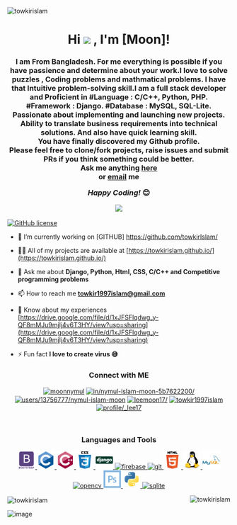 <p align="left"> <img src="https://komarev.com/ghpvc/?username=towkirislam&label=Profile%20views&color=0e75b6&style=flat" alt="towkirislam" /> </p>




<h1 align="center">Hi <img src="https://media.giphy.com/media/hvRJCLFzcasrR4ia7z/giphy.gif" width="30px"> , I'm [Moon]!</h1>
<h3 align="center">I am From Bangladesh. For me everything is possible if you have passience and determine about your work.I love to solve puzzles , Coding problems and mathmatical problems. I have that Intuitive problem-solving skill.I am a full stack developer and Proficient in #Language : C/C++, Python, PHP. #Framework : Django. #Database : MySQL, SQL-Lite. Passionate about implementing and launching new projects. Ability to translate business requirements into technical solutions. And also have quick learning skill.<br>You have finally discovered my Github profile. <br>
Please feel free to clone/fork projects, raise issues and submit PRs if you think something could be better. <br>
Ask me anything <a href="https://github.com/ABSphreak/ABSphreak/issues/new"><b>here</b></a><br>
or <a href="mailto:absphreak@outlook.com"><b>email</b></a> me

<i>Happy Coding!</i> 😊</h3>


<p align="center"> <img src="https://github-readme-stats.vercel.app/api?username=towkirIslam&show_icons=true&count_private=true&theme=chartreuse-dark" />


[![GitHub license](https://img.shields.io/github/license/Naereen/StrapDown.js.svg)](https://github.com/Naereen/StrapDown.js/blob/master/LICENSE)

- 🔭 I’m currently working on [GITHUB] https://github.com/towkirIslam/ 

- 👨‍💻 All of my projects are available at [https://towkirislam.github.io/](https://towkirislam.github.io/)

- 💬 Ask me about **Django, Python, Html, CSS, C/C++ and Competitive programming problems**

- 📫 How to reach me **towkir1997islam@gmail.com**

- 📄 Know about my experiences [https://drive.google.com/file/d/1xJFSFlqdwg_y-QF8mMJu9mjIj4v6T3HY/view?usp=sharing](https://drive.google.com/file/d/1xJFSFlqdwg_y-QF8mMJu9mjIj4v6T3HY/view?usp=sharing)

- ⚡ Fun fact **I love to create virus 😅**

<h3 align="center">Connect with ME</h3>
<p align="center">
<a href="https://twitter.com/moonnymul" target="blank"><img align="center" src="https://raw.githubusercontent.com/rahuldkjain/github-profile-readme-generator/master/src/images/icons/Social/twitter.svg" alt="moonnymul" height="30" width="40" /></a>
<a href="https://linkedin.com/in/in/nymul-islam-moon-5b7622200/" target="blank"><img align="center" src="https://raw.githubusercontent.com/rahuldkjain/github-profile-readme-generator/master/src/images/icons/Social/linked-in-alt.svg" alt="in/nymul-islam-moon-5b7622200/" height="30" width="40" /></a>
<a href="https://stackoverflow.com/users/users/13756777/nymul-islam-moon" target="blank"><img align="center" src="https://raw.githubusercontent.com/rahuldkjain/github-profile-readme-generator/master/src/images/icons/Social/stack-overflow.svg" alt="users/13756777/nymul-islam-moon" height="30" width="40" /></a>
<a href="https://fb.com/leemoon17/" target="blank"><img align="center" src="https://raw.githubusercontent.com/rahuldkjain/github-profile-readme-generator/master/src/images/icons/Social/facebook.svg" alt="leemoon17/" height="30" width="40" /></a>
<a href="https://www.hackerrank.com/towkir1997islam" target="blank"><img align="center" src="https://raw.githubusercontent.com/rahuldkjain/github-profile-readme-generator/master/src/images/icons/Social/hackerrank.svg" alt="towkir1997islam" height="30" width="40" /></a>
<a href="https://codeforces.com/profile/_lee17" target="blank"><img align="center" src="https://cdn.jsdelivr.net/npm/simple-icons@3.0.1/icons/codeforces.svg" alt="profile/_lee17" height="30" width="40" /></a>
</p>
<br>
<h3 align="center">Languages and Tools</h3>
<p align="center"> <a href="https://getbootstrap.com" target="_blank"> <img src="https://raw.githubusercontent.com/devicons/devicon/master/icons/bootstrap/bootstrap-plain-wordmark.svg" alt="bootstrap" width="40" height="40"/> </a> <a href="https://www.cprogramming.com/" target="_blank"> <img src="https://raw.githubusercontent.com/devicons/devicon/master/icons/c/c-original.svg" alt="c" width="40" height="40"/> </a> <a href="https://www.w3schools.com/cpp/" target="_blank"> <img src="https://raw.githubusercontent.com/devicons/devicon/master/icons/cplusplus/cplusplus-original.svg" alt="cplusplus" width="40" height="40"/> </a> <a href="https://www.w3schools.com/css/" target="_blank"> <img src="https://raw.githubusercontent.com/devicons/devicon/master/icons/css3/css3-original-wordmark.svg" alt="css3" width="40" height="40"/> </a> <a href="https://www.djangoproject.com/" target="_blank"> <img src="https://raw.githubusercontent.com/devicons/devicon/master/icons/django/django-original.svg" alt="django" width="40" height="40"/> </a> <a href="https://firebase.google.com/" target="_blank"> <img src="https://www.vectorlogo.zone/logos/firebase/firebase-icon.svg" alt="firebase" width="40" height="40"/> </a> <a href="https://git-scm.com/" target="_blank"> <img src="https://www.vectorlogo.zone/logos/git-scm/git-scm-icon.svg" alt="git" width="40" height="40"/> </a> <a href="https://www.w3.org/html/" target="_blank"> <img src="https://raw.githubusercontent.com/devicons/devicon/master/icons/html5/html5-original-wordmark.svg" alt="html5" width="40" height="40"/> </a> <a href="https://www.linux.org/" target="_blank"> <img src="https://raw.githubusercontent.com/devicons/devicon/master/icons/linux/linux-original.svg" alt="linux" width="40" height="40"/> </a> <a href="https://www.mysql.com/" target="_blank"> <img src="https://raw.githubusercontent.com/devicons/devicon/master/icons/mysql/mysql-original-wordmark.svg" alt="mysql" width="40" height="40"/> </a> <a href="https://opencv.org/" target="_blank"> <img src="https://www.vectorlogo.zone/logos/opencv/opencv-icon.svg" alt="opencv" width="40" height="40"/> </a> <a href="https://www.photoshop.com/en" target="_blank"> <img src="https://raw.githubusercontent.com/devicons/devicon/master/icons/photoshop/photoshop-line.svg" alt="photoshop" width="40" height="40"/> </a> <a href="https://www.python.org" target="_blank"> <img src="https://raw.githubusercontent.com/devicons/devicon/master/icons/python/python-original.svg" alt="python" width="40" height="40"/> </a> <a href="https://www.sqlite.org/" target="_blank"> <img src="https://www.vectorlogo.zone/logos/sqlite/sqlite-icon.svg" alt="sqlite" width="40" height="40"/> </a> </p>


<p><img align="right" src="https://github-readme-stats.vercel.app/api/top-langs?username=towkirislam&theme=chartreuse-dark&show_icons=true&locale=en&layout=compact" alt="towkirislam" /></p>


<p><img align="center" src="https://github-readme-streak-stats.herokuapp.com/?user=towkirislam&theme=chartreuse-dark&show_icons=true" alt="towkirislam" /></p>

![image]({https://img.shields.io/badge/Gmail-D14836?style=for-the-badge&logo=gmail&logoColor=white})
